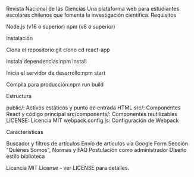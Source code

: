 Revista Nacional de las Ciencias
Una plataforma web para estudiantes escolares chilenos que fomenta la investigación científica.
Requisitos

Node.js (v16 o superior)
npm (v8 o superior)

Instalación

Clona el repositorio:git clone <repository-url>
cd react-app


Instala dependencias:npm install


Inicia el servidor de desarrollo:npm start


Compila para producción:npm run build



Estructura

public/: Activos estáticos y punto de entrada HTML
src/: Componentes React y código principal
src/components/: Componentes reutilizables
LICENSE: Licencia MIT
webpack.config.js: Configuración de Webpack

Características

Buscador y filtros de artículos
Envío de artículos vía Google Form
Sección "Quiénes Somos", Normas y FAQ
Postulación como administrador
Diseño estilo biblioteca

Licencia
MIT License - ver LICENSE para detalles.